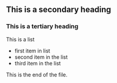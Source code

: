 ## This is a secondary heading
### This is a tertiary heading

This is a list
* first item in list
* second item in the list
* third item in the list

This is the end of the file.
